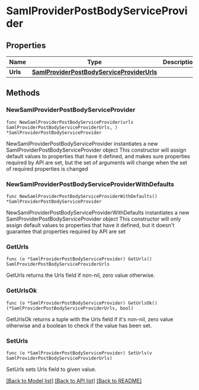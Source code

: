 # SamlProviderPostBodyServiceProvider

## Properties

Name | Type | Description | Notes
------------ | ------------- | ------------- | -------------
**Urls** | [**SamlProviderPostBodyServiceProviderUrls**](SamlProviderPostBodyServiceProviderUrls.md) |  | 

## Methods

### NewSamlProviderPostBodyServiceProvider

`func NewSamlProviderPostBodyServiceProvider(urls SamlProviderPostBodyServiceProviderUrls, ) *SamlProviderPostBodyServiceProvider`

NewSamlProviderPostBodyServiceProvider instantiates a new SamlProviderPostBodyServiceProvider object
This constructor will assign default values to properties that have it defined,
and makes sure properties required by API are set, but the set of arguments
will change when the set of required properties is changed

### NewSamlProviderPostBodyServiceProviderWithDefaults

`func NewSamlProviderPostBodyServiceProviderWithDefaults() *SamlProviderPostBodyServiceProvider`

NewSamlProviderPostBodyServiceProviderWithDefaults instantiates a new SamlProviderPostBodyServiceProvider object
This constructor will only assign default values to properties that have it defined,
but it doesn't guarantee that properties required by API are set

### GetUrls

`func (o *SamlProviderPostBodyServiceProvider) GetUrls() SamlProviderPostBodyServiceProviderUrls`

GetUrls returns the Urls field if non-nil, zero value otherwise.

### GetUrlsOk

`func (o *SamlProviderPostBodyServiceProvider) GetUrlsOk() (*SamlProviderPostBodyServiceProviderUrls, bool)`

GetUrlsOk returns a tuple with the Urls field if it's non-nil, zero value otherwise
and a boolean to check if the value has been set.

### SetUrls

`func (o *SamlProviderPostBodyServiceProvider) SetUrls(v SamlProviderPostBodyServiceProviderUrls)`

SetUrls sets Urls field to given value.



[[Back to Model list]](../README.md#documentation-for-models) [[Back to API list]](../README.md#documentation-for-api-endpoints) [[Back to README]](../README.md)


